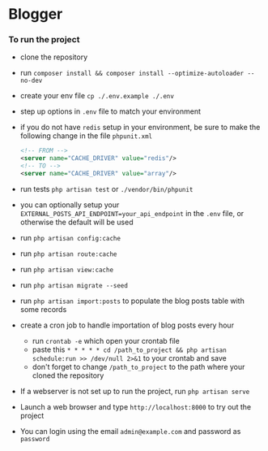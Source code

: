 # Blogger

### To run the project

- clone the repository
- run `composer install && composer install --optimize-autoloader --no-dev`
-  create your env file `cp ./.env.example ./.env`
-  step up options in `.env` file to match your environment
-  if you do not have `redis` setup in your environment, be sure to make the 
   following change in the file `phpunit.xml`

    ```xml
    <!-- FROM -->
    <server name="CACHE_DRIVER" value="redis"/>
    <!-- TO -->
    <server name="CACHE_DRIVER" value="array"/>
    ```

- run tests `php artisan test` or `./vendor/bin/phpunit`
- you can optionally setup your 
  `EXTERNAL_POSTS_API_ENDPOINT=your_api_endpoint` in the `.env` file, or 
  otherwise the default will be used
- run `php artisan config:cache`
- run `php artisan route:cache`
- run `php artisan view:cache`
- run `php artisan migrate --seed`
- run `php artisan import:posts` to populate the blog posts table with some records
-  create a cron job to handle importation of blog posts every hour
    - run `crontab -e` which open your crontab file
    - paste this `* * * * * cd /path_to_project && php artisan schedule:run >> /dev/null 2>&1` to your crontab and save
    - don't forget to change `/path_to_project` to the path where your  cloned the repository
- If a webserver is not set up to run the project, run `php artisan serve`
- Launch a web browser and type `http://localhost:8000`  to try out the project
- You can login using the email `admin@example.com` and password as `password`
